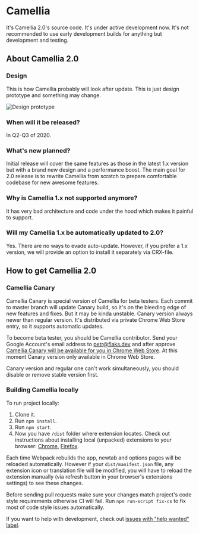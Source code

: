 # Camellia

It's Camellia 2.0's source code. It's under active development now. It's not recommended to use early development builds for anything but development and testing.

## About Camellia 2.0

### Design

This is how Camellia probably will look after update. This is just design prototype and something may change.

![Design prototype](https://user-images.githubusercontent.com/12474739/67635361-3279a200-f8d7-11e9-9113-bac1c3c0a83d.png)

### When will it be released?

In Q2-Q3 of 2020.

### What's new planned?

Initial release will cover the same features as those in the latest 1.x version but with a brand new design and a performance boost. The main goal for 2.0 release is to rewrite Camellia from scratch to prepare comfortable codebase for new awesome features.

### Why is Camellia 1.x not supported anymore?

It has very bad architecture and code under the hood which makes it painful to support.

### Will my Camellia 1.x be automatically updated to 2.0?

Yes. There are no ways to evade auto-update. However, if you prefer a 1.x version, we will provide an option to install it separately via CRX-file.

## How to get Camellia 2.0

### Camellia Canary

Camellia Canary is special version of Camellia for beta testers. Each commit to master branch will update Canary build, so it's on the bleeding edge of new features and fixes. But it may be kinda unstable. Canary version always newer than regular version. It's distributed via private Chrome Web Store entry, so it supports automatic updates.

To become beta tester, you should be Camellia contributor. Send your Google Account's email address to petr@flaks.dev and after approve [Camellia Canary will be available for you in Chrome Web Store](https://chrome.google.com/webstore/detail/dadaaofggncbhcmekkijnadeffpcblib). At this moment Canary version only available in Chrome Web Store.

Canary version and regular one can't work simultaneously, you should disable or remove stable version first.

### Building Camellia locally

To run project locally:

1. Clone it.
2. Run `npm install`.
3. Run `npm start`.
4. Now you have `/dist` folder where extension locates. Check out instructions about installing local (unpacked) extensions to your browser: [Chrome](https://developer.chrome.com/extensions/getstarted), [Firefox](https://developer.mozilla.org/en-US/docs/Mozilla/Add-ons/WebExtensions/Your_first_WebExtension#Trying_it_out).

Each time Webpack rebuilds the app, newtab and options pages will be reloaded automatically. However if your `dist/manifest.json` file, any extension icon or translation file will be modified, you will have to reload the extension manually (via refresh button in your browser's extensions settings) to see these changes.

Before sending pull requests make sure your changes match project's code style requirements otherwise CI will fail. Run `npm run-script fix-cs` to fix most of code style issues automatically.

If you want to help with development, check out [issues with "help wanted" label](https://github.com/neluzhin/camellia/issues?q=is%3Aissue+is%3Aopen+label%3A%22help+wanted%22).
